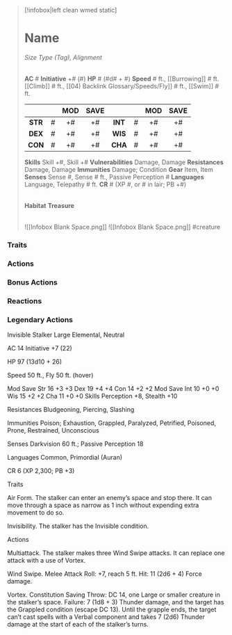 > [!infobox|left clean wmed static]
> # Name
> *Size Type (Tag), Alignment*
> 
> | |
> | - |
> **AC** # **Initiative** +# (#)
> **HP** # (#d# + #)
> **Speed** # ft., [[Burrowing]] # ft. [[Climb]] # ft., [[04) Backlink Glossary/Speeds/Fly]] # ft., [[Swim]] # ft.
> 
> | | | MOD | SAVE | | | MOD | SAVE |
> | :-: | :-: | :-: | :-: | :-: | :-: | :-: | :-: |
> | **STR** | # | +# | +# | **INT** | # | +# | +# | 
> | **DEX** | # | +# | +# | **WIS** | # | +# | +# |
> | **CON** | # | +# | +# | **CHA** | # | +# | +# |
> **Skills** Skill +#, Skill +#
> **Vulnerabilities** Damage, Damage
> **Resistances** Damage, Damage
> **Immunities** Damage; Condition
> **Gear** Item, Item
> **Senses** Sense #, Sense # ft., Passive Perception #
> **Languages** Language, Telepathy # ft.
> **CR** # (XP #, or # in lair; PB +#)
>
> | |
> | - |
> **Habitat**
> **Treasure**
> 
> | |
> | - |
> ![[Infobox Blank Space.png]]
> ![[Infobox Blank Space.png]]
> #creature 


### Traits
### Actions
### Bonus Actions
### Reactions
### Legendary Actions
Invisible Stalker
Large Elemental, Neutral

AC 14 Initiative +7 (22)

HP 97 (13d10 + 26)

Speed 50 ft., Fly 50 ft. (hover)

Mod	Save
Str	16	+3	+3
Dex	19	+4	+4
Con	14	+2	+2
Mod	Save
Int	10	+0	+0
Wis	15	+2	+2
Cha	11	+0	+0
Skills Perception +8, Stealth +10

Resistances Bludgeoning, Piercing, Slashing

Immunities Poison; Exhaustion, Grappled, Paralyzed, Petrified, Poisoned, Prone, Restrained, Unconscious

Senses Darkvision 60 ft.; Passive Perception 18

Languages Common, Primordial (Auran)

CR 6 (XP 2,300; PB +3)

Traits

Air Form. The stalker can enter an enemy’s space and stop there. It can move through a space as narrow as 1 inch without expending extra movement to do so.

Invisibility. The stalker has the Invisible condition.

Actions

Multiattack. The stalker makes three Wind Swipe attacks. It can replace one attack with a use of Vortex.

Wind Swipe. Melee Attack Roll: +7, reach 5 ft. Hit: 11 (2d6 + 4) Force damage.

Vortex. Constitution Saving Throw: DC 14, one Large or smaller creature in the stalker’s space. Failure: 7 (1d8 + 3) Thunder damage, and the target has the Grappled condition (escape DC 13). Until the grapple ends, the target can’t cast spells with a Verbal component and takes 7 (2d6) Thunder damage at the start of each of the stalker’s turns.